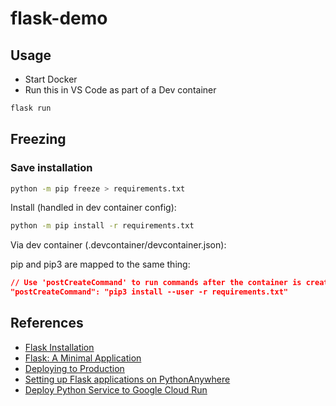 flask-demo
==

## Usage

* Start Docker
* Run this in VS Code as part of a Dev container

```sh
flask run
```

## Freezing

### Save installation

```sh
python -m pip freeze > requirements.txt
```

Install (handled in dev container config):

```sh
python -m pip install -r requirements.txt
```

Via dev container (.devcontainer/devcontainer.json):

pip and pip3 are mapped to the same thing:

```json
// Use 'postCreateCommand' to run commands after the container is created.
"postCreateCommand": "pip3 install --user -r requirements.txt"
```

## References

* [Flask Installation](https://flask.palletsprojects.com/en/3.0.x/installation/)
* [Flask: A Minimal Application](https://flask.palletsprojects.com/en/3.0.x/quickstart/#a-minimal-application)
* [Deploying to Production](https://flask.palletsprojects.com/en/3.0.x/deploying/)
* [Setting up Flask applications on PythonAnywhere](https://help.pythonanywhere.com/pages/Flask/)
* [Deploy Python Service to Google Cloud Run](https://cloud.google.com/run/docs/quickstarts/build-and-deploy/deploy-python-service)
